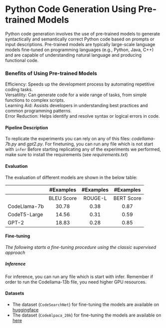 
# Python Code Generation Using Pre-trained Models

Python code generation involves the use of pre-trained models to generate syntactically and semantically correct Python code based on prompts or input descriptions. Pre-trained models are typically large-scale language models fine-tuned on programming languages (e.g., Python, Java, C++) and are capable of understanding natural language and producing functional code.

###  Benefits of Using Pre-trained Models
Efficiency: Speeds up the development process by automating repetitive coding tasks.<br>
Versatility: Can generate code for a wide range of tasks, from simple functions to complex scripts. <br>
Learning Aid: Assists developers in understanding best practices and common programming patterns.<br>
Error Reduction: Helps identify and resolve syntax or logical errors in code.<br>

#### Pipeline Description

To replicate the experiments you can rely on any of this files: *codellama-7b.py* and *gpt2.py*. For finetuning, you can run any file which is not start with ```infer```
Before starting replicating any of the experiments we performed, make sure to install the requirements (see *requirements.txt*)

#### Evaluation

The evaluation of different models are shown in the below table:

|         | #Examples   | #Examples       | #Examples
| ------- | :-------:   | :-------:       | :-------:
|         |   BLEU Score |  ROUGE-L  | BERT Score
|  CodeLlama-7b  |   30.78     |    0.38       |  0.87
|  CodeT5-Large  |   14.56      |    0.31          |  0.59
|   GPT-2  |  18.83     |    0.28        |  0.85

#### Fine-tuning  

*The following starts a fine-tuning procedure using the classic supervised approach*

##### Inference
For inference, you can run any file which is start with infer. Remember if order to run the Codellama-13b file, you need higher GPU resources.




#### Datasets

* The dataset (```CodeSearchNet```) for fine-tuning the models are available on <a href="https://huggingface.co/datasets/code-search-net/code_search_net">huggingface</a>
* The dataset (```CodeAlpaca_20k```) for fine-tuning the models are available on <a href="https://huggingface.co/datasets/HuggingFaceH4/CodeAlpaca_20K">here</a>
